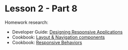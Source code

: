 # Lesson 2 - Part 8

Homework research:

   * Developer Guide: [Designing Responsive Applications](https://docs.oracle.com/middleware/jet410/jet/developer/GUID-67956274-4056-4D54-8BC7-18942DA7338A.htm#JETDG263)
   * Cookbook: [Layout & Navigation components](http://www.oracle.com/webfolder/technetwork/jet/jetCookbook.html?component=home&demo=rootLayoutNav)
   * Cookbook: [Responsive Behaviors](http://www.oracle.com/webfolder/technetwork/jet/jetCookbook.html?component=home&demo=rootFramework_childResponsiveBehaviors)
